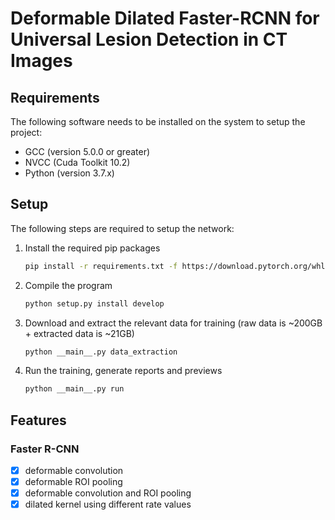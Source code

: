 # Deformable Dilated Faster-RCNN for Universal Lesion Detection in CT Images

## Requirements
The following software needs to be installed on the system to setup the project:
* GCC (version 5.0.0 or greater)
* NVCC (Cuda Toolkit 10.2) 
* Python (version 3.7.x)

## Setup
The following steps are required to setup the network:

1. Install the required pip packages
    ```bash
    pip install -r requirements.txt -f https://download.pytorch.org/whl/102/torch_stable.html
    ```
2. Compile the program
    ```bash
    python setup.py install develop
    ```
3. Download and extract the relevant data for training (raw data is ~200GB + extracted data is ~21GB)
    ```bash
    python __main__.py data_extraction
    ```
4. Run the training, generate reports and previews
    ```bash
    python __main__.py run
    ```

## Features
### Faster R-CNN
* [x] deformable convolution
* [x] deformable ROI pooling
* [x] deformable convolution and ROI pooling
* [x] dilated kernel using different rate values
